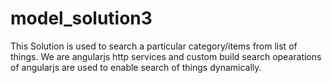 # model_solution3
This Solution is used to search a particular category/items from list of things.
We are angularjs http services and custom build search opearations of angularjs are used to enable search of things dynamically.
